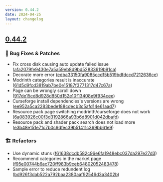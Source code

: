 ```yaml
---
version: 0.44.2
date: 2024-04-25
layout: changelog
---
```

## [0.44.2](#0.44.2)
### 🐛 Bug Fixes & Patches

- Fix cross disk causing auto update failed issue ([afa2079fe9430e7a5a59eb8d9bd52833619b91ca](https://github.com/Voxelum/x-minecraft-launcher/commit/afa2079fe9430e7a5a59eb8d9bd52833619b91ca))
- Decorate more error ([edba33150fa9085ccdf5b519bdfdccd7212636ce](https://github.com/Voxelum/x-minecraft-launcher/commit/edba33150fa9085ccdf5b519bdfdccd7212636ce))
- Modrinth categories result is inaccurate ([61d5d9fcd3819ab7be0e15187f3771317d47c67a](https://github.com/Voxelum/x-minecraft-launcher/commit/61d5d9fcd3819ab7be0e15187f3771317d47c67a))
- Page can be wrongly scroll down ([917de15cd8d928d850d152e10f13408e9f934cee](https://github.com/Voxelum/x-minecraft-launcher/commit/917de15cd8d928d850d152e10f13408e9f934cee))
- Curseforge install dependencies's versions are wrong ([ee952a5ca2283bede188cdecb3c5afd14e61aad7](https://github.com/Voxelum/x-minecraft-launcher/commit/ee952a5ca2283bede188cdecb3c5afd14e61aad7))
- Resource pack page switching modrinth/curseforge does not work ([6a083926c00f3d3192866a93b6d8901d042dbafd](https://github.com/Voxelum/x-minecraft-launcher/commit/6a083926c00f3d3192866a93b6d8901d042dbafd))
- Resource pack and shader pack search does not load more ([e3b48e151e71c7b0c9dfec39b51411c369bb61e9](https://github.com/Voxelum/x-minecraft-launcher/commit/e3b48e151e71c7b0c9dfec39b51411c369bb61e9))
### 🏗️ Refactors

- Use dynamic stuns ([f61638dcdb582c96e6fa1948ebc037da297e27d3](https://github.com/Voxelum/x-minecraft-launcher/commit/f61638dcdb582c96e6fa1948ebc037da297e27d3))
- Recommend categories in the market page ([f95e00744b6ac720ff983b9ceb64802052483478](https://github.com/Voxelum/x-minecraft-launcher/commit/f95e00744b6ac720ff983b9ceb64802052483478))
- Sample error to reduce redundent log ([bd926f3dab522a792baa2380aaf92546d3a3402b](https://github.com/Voxelum/x-minecraft-launcher/commit/bd926f3dab522a792baa2380aaf92546d3a3402b))
